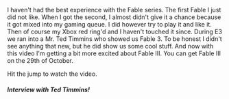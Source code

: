 

I haven't had the best experience with the Fable series. The first Fable I just did not like. When I got the second, I almost didn't give it a chance because it got mixed into my gaming queue. I did however try to play it and like it. Then of course my Xbox red ring'd and I haven't touched it since. During E3 we ran into a Mr. Ted Timmins who showed us Fable 3. To be honest I didn't see anything that new, but he did show us some cool stuff. And now with this video I'm getting a bit more excited about Fable III. You can get Fable III on the 29th of October.



Hit the jump to watch the video.



##### Interview with Ted Timmins!






